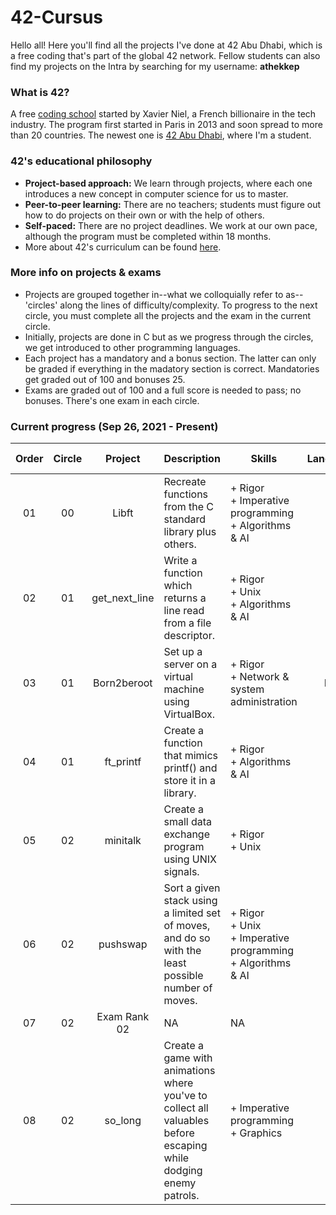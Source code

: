 # 42-Cursus

Hello all! Here you'll find all the projects I've done at 42 Abu Dhabi, which is a free coding that's part of the global 42 network. Fellow students can also find my projects on the Intra by searching for my username: **athekkep**

### What is 42?
A free [coding school](https://en.wikipedia.org/wiki/42_(school)) started by Xavier Niel, a French billionaire in the tech industry. The program first started in Paris in 2013 and soon spread to more than 20 countries. The newest one is [42 Abu Dhabi](https://42abudhabi.ae/), where I'm a student.

### 42's educational philosophy
- **Project-based approach:** We learn through projects, where each one introduces a new concept in computer science for us to master.
- **Peer-to-peer learning:** There are no teachers; students must figure out how to do projects on their own or with the help of others.
- **Self-paced:** There are no project deadlines. We work at our own pace, although the program must be completed within 18 months.
- More about 42's curriculum can be found [here](https://42abudhabi.ae/curriculum).

### More info on projects & exams
- Projects are grouped together in--what we colloquially refer to as--'circles' along the lines of difficulty/complexity. To progress to the next circle, you must complete all the projects and the exam in the current circle.
- Initially, projects are done in C but as we progress through the circles, we get introduced to other programming languages.
- Each project has a mandatory and a bonus section. The latter can only be graded if everything in the madatory section is correct. Mandatories get graded out of 100 and bonuses 25.
- Exams are graded out of 100 and a full score is needed to pass; no bonuses. There's one exam in each circle.


### Current progress (Sep 26, 2021 - Present)
|Order|Circle|Project|Description|Skills|Language|Date finished|Grade|
| :---: | :---: | :---: | --- | --- | :---: | :---: | :---: |
| 01 | 00 | Libft | Recreate functions from the C standard library plus others. | + Rigor<br/>+ Imperative programming<br/>+ Algorithms & AI | C | Oct 12, 2021 | 125/100 |
| 02 | 01 | get_next_line | Write a function which returns a line read from a file descriptor. | + Rigor<br/>+ Unix<br/>+ Algorithms & AI | C | Oct 19, 2021 | 125/100 |
| 03 | 01 | Born2beroot | Set up a server on a virtual machine using VirtualBox. | + Rigor<br/>+ Network & system administration | NA | Oct 23, 2021 | 125/100 |
| 04 | 01 | ft_printf | Create a function that mimics printf() and store it in a library. | + Rigor<br/>+ Algorithms & AI | C | Nov 02, 2021 | 125/100 |
| 05 | 02 | minitalk | Create a small data exchange program using UNIX signals. | + Rigor<br/>+ Unix | C | Nov 18, 2021 | 125/100 |
| 06 | 02 | pushswap | Sort a given stack using a limited set of moves, and do so with the least possible number of moves. | + Rigor<br/>+ Unix<br/>+ Imperative programming<br/>+ Algorithms & AI | C | Nov 21, 2021 | 125/100 |
| 07 | 02 | Exam Rank 02 | NA | NA | C | Dec 16, 2021 | 100/100 |
| 08 | 02 | so_long | Create a game with animations where you've to collect all valuables before escaping while dodging enemy patrols. | + Imperative programming<br/>+ Graphics | C | Dec 16, 2021 | 125/100 |
